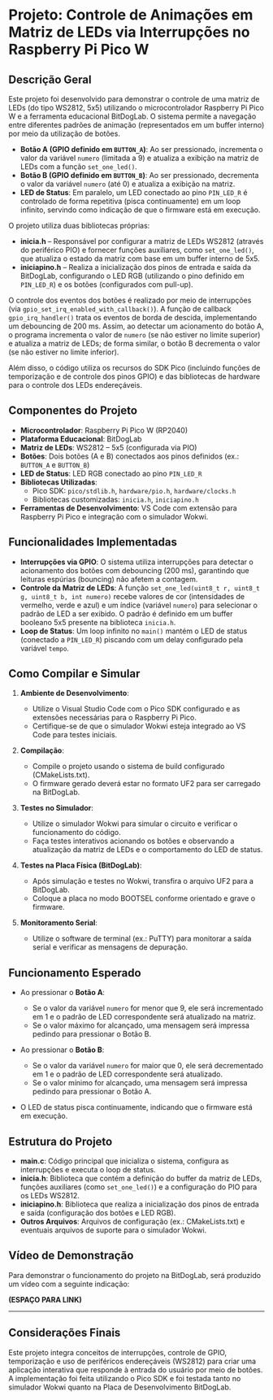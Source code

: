 # Projeto: Controle de Animações em Matriz de LEDs via Interrupções no Raspberry Pi Pico W

## Descrição Geral

Este projeto foi desenvolvido para demonstrar o controle de uma matriz de LEDs (do tipo WS2812, 5x5) utilizando o microcontrolador Raspberry Pi Pico W e a ferramenta educacional BitDogLab. O sistema permite a navegação entre diferentes padrões de animação (representados em um buffer interno) por meio da utilização de botões.

- **Botão A (GPIO definido em `BUTTON_A`)**: Ao ser pressionado, incrementa o valor da variável `numero` (limitada a 9) e atualiza a exibição na matriz de LEDs com a função `set_one_led()`.
- **Botão B (GPIO definido em `BUTTON_B`)**: Ao ser pressionado, decrementa o valor da variável `numero` (até 0) e atualiza a exibição na matriz.
- **LED de Status**: Em paralelo, um LED conectado ao pino `PIN_LED_R` é controlado de forma repetitiva (pisca continuamente) em um loop infinito, servindo como indicação de que o firmware está em execução.

O projeto utiliza duas bibliotecas próprias:
- **inicia.h** – Responsável por configurar a matriz de LEDs WS2812 (através do periférico PIO) e fornecer funções auxiliares, como `set_one_led()`, que atualiza o estado da matriz com base em um buffer interno de 5x5.
- **iniciapino.h** – Realiza a inicialização dos pinos de entrada e saída da BitDogLab, configurando o LED RGB (utilizando o pino definido em `PIN_LED_R`) e os botões (configurados com pull-up).

O controle dos eventos dos botões é realizado por meio de interrupções (via `gpio_set_irq_enabled_with_callback()`). A função de callback `gpio_irq_handler()` trata os eventos de borda de descida, implementando um debouncing de 200 ms. Assim, ao detectar um acionamento do botão A, o programa incrementa o valor de `numero` (se não estiver no limite superior) e atualiza a matriz de LEDs; de forma similar, o botão B decrementa o valor (se não estiver no limite inferior).

Além disso, o código utiliza os recursos do SDK Pico (incluindo funções de temporização e de controle dos pinos GPIO) e das bibliotecas de hardware para o controle dos LEDs endereçáveis.

## Componentes do Projeto

- **Microcontrolador**: Raspberry Pi Pico W (RP2040)
- **Plataforma Educacional**: BitDogLab
- **Matriz de LEDs**: WS2812 – 5x5 (configurada via PIO)
- **Botões**: Dois botões (A e B) conectados aos pinos definidos (ex.: `BUTTON_A` e `BUTTON_B`)
- **LED de Status**: LED RGB conectado ao pino `PIN_LED_R`
- **Bibliotecas Utilizadas**:
  - Pico SDK: `pico/stdlib.h`, `hardware/pio.h`, `hardware/clocks.h`
  - Bibliotecas customizadas: `inicia.h`, `iniciapino.h`
- **Ferramentas de Desenvolvimento**: VS Code com extensão para Raspberry Pi Pico e integração com o simulador Wokwi.

## Funcionalidades Implementadas

- **Interrupções via GPIO**: O sistema utiliza interrupções para detectar o acionamento dos botões com debouncing (200 ms), garantindo que leituras espúrias (bouncing) não afetem a contagem.
- **Controle da Matriz de LEDs**: A função `set_one_led(uint8_t r, uint8_t g, uint8_t b, int numero)` recebe valores de cor (intensidades de vermelho, verde e azul) e um índice (variável `numero`) para selecionar o padrão de LED a ser exibido. O padrão é definido em um buffer booleano 5x5 presente na biblioteca `inicia.h`.
- **Loop de Status**: Um loop infinito no `main()` mantém o LED de status (conectado a `PIN_LED_R`) piscando com um delay configurado pela variável `tempo`.

## Como Compilar e Simular

1. **Ambiente de Desenvolvimento**:  
   - Utilize o Visual Studio Code com o Pico SDK configurado e as extensões necessárias para o Raspberry Pi Pico.
   - Certifique-se de que o simulador Wokwi esteja integrado ao VS Code para testes iniciais.

2. **Compilação**:  
   - Compile o projeto usando o sistema de build configurado (CMakeLists.txt).
   - O firmware gerado deverá estar no formato UF2 para ser carregado na BitDogLab.

3. **Testes no Simulador**:  
   - Utilize o simulador Wokwi para simular o circuito e verificar o funcionamento do código.
   - Faça testes interativos acionando os botões e observando a atualização da matriz de LEDs e o comportamento do LED de status.

4. **Testes na Placa Física (BitDogLab)**:  
   - Após simulação e testes no Wokwi, transfira o arquivo UF2 para a BitDogLab.
   - Coloque a placa no modo BOOTSEL conforme orientado e grave o firmware.

5. **Monitoramento Serial**:  
   - Utilize o software de terminal (ex.: PuTTY) para monitorar a saída serial e verificar as mensagens de depuração.

## Funcionamento Esperado

- Ao pressionar o **Botão A**:
  - Se o valor da variável `numero` for menor que 9, ele será incrementado em 1 e o padrão de LED correspondente será atualizado na matriz.
  - Se o valor máximo for alcançado, uma mensagem será impressa pedindo para pressionar o Botão B.

- Ao pressionar o **Botão B**:
  - Se o valor da variável `numero` for maior que 0, ele será decrementado em 1 e o padrão de LED correspondente será atualizado.
  - Se o valor mínimo for alcançado, uma mensagem será impressa pedindo para pressionar o Botão A.

- O LED de status pisca continuamente, indicando que o firmware está em execução.

## Estrutura do Projeto

- **main.c**: Código principal que inicializa o sistema, configura as interrupções e executa o loop de status.
- **inicia.h**: Biblioteca que contém a definição do buffer da matriz de LEDs, funções auxiliares (como `set_one_led()`) e a configuração do PIO para os LEDs WS2812.
- **iniciapino.h**: Biblioteca que realiza a inicialização dos pinos de entrada e saída (configuração dos botões e LED RGB).
- **Outros Arquivos**: Arquivos de configuração (ex.: CMakeLists.txt) e eventuais arquivos de suporte para o simulador Wokwi.

## Vídeo de Demonstração

Para demonstrar o funcionamento do projeto na BitDogLab, será produzido um vídeo com a seguinte indicação:

**(ESPAÇO PARA LINK)**

---

## Considerações Finais

Este projeto integra conceitos de interrupções, controle de GPIO, temporização e uso de periféricos endereçáveis (WS2812) para criar uma aplicação interativa que responde à entrada do usuário por meio de botões. A implementação foi feita utilizando o Pico SDK e foi testada tanto no simulador Wokwi quanto na Placa de Desenvolvimento BitDogLab.
